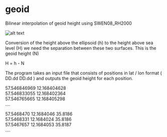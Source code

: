 # geoid
Bilinear interpolation of geoid height using SWEN08_RH2000

![alt text](https://www.lantmateriet.se/globalassets/kartor-och-geografisk-information/gps-och-matning/referenssystem/geoiden/bilder/geoidprofil_eng.gif)

Conversion of the height above the ellipsoid (h) to the height above sea level (H) we need the separation between these two surfaces. This is the geoid height (N)

H = h - N

The program takes an input file that consists of positions in lat / lon format ( DD.dd DD.dd ) and outputs the geoid height for each position.

57.546846969    12.168404628  
57.546833055    12.168402364  
57.546765665    12.168405298  
....  

57.5468470 12.1684046 35.8186  
57.5468331 12.1684024 35.8186  
57.5467657 12.1684053 35.8187  
....  

